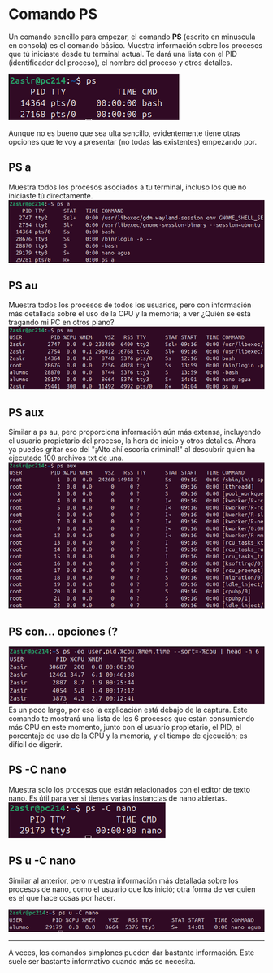# Comando PS

Un comando sencillo para empezar, el comando **PS** (escrito en minuscula en consola) es el comando básico. 
Muestra información sobre los procesos que tú iniciaste desde tu terminal actual. 
Te dará una lista con el PID (identificador del proceso), el nombre del proceso y otros detalles.

![comando ps](/img/ps.png)

Aunque no es bueno que sea ulta sencillo, evidentemente tiene otras opciones que te voy a presentar (no todas las existentes) empezando por.

## PS a
Muestra todos los procesos asociados a tu terminal, incluso los que no iniciaste tú directamente.
![comando ps](/img/psa.png)

## PS au
Muestra todos los procesos de todos los usuarios, pero con información más detallada sobre el uso de la CPU y la memoria; a ver ¿Quién se está tragando mi PC en otros plano?
![comando ps](/img/psau.png)

## PS aux
Similar a ps au, pero proporciona información aún más extensa, incluyendo el usuario propietario del proceso, la hora de inicio y otros detalles. Ahora ya puedes gritar eso del "¡Alto ahí escoria criminal!" al descubrir quien ha ejecutado 100 archivos txt de una.
![comando ps](/img/psaux.png)

## PS con... opciones (?
![comando ps](/img/psmore.png)
Es un poco largo, por eso la explicación está debajo de la captura. Este comando te mostrará una lista de los 6 procesos que están consumiendo más CPU en este momento, junto con el usuario propietario, el PID, el porcentaje de uso de la CPU y la memoria, y el tiempo de ejecución; es difícil de digerir.

## PS -C nano
Muestra solo los procesos que están relacionados con el editor de texto nano. Es útil para ver si tienes varias instancias de nano abiertas.
![comando ps](/img/psnano.png)

## PS u -C nano

Similar al anterior, pero muestra información más detallada sobre los procesos de nano, como el usuario que los inició; otra forma de ver quien es el que hace cosas por hacer.

![comando ps](/img/psucnano.png)

***
A veces, los comandos simplones pueden dar bastante información. Este suele ser bastante informativo cuando más se necesita.
